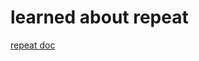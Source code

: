 # learned about repeat

[repeat doc](https://developer.mozilla.org/en-US/docs/Web/JavaScript/Reference/Global_Objects/String/repeat)
